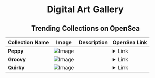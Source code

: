 <div align="center">

# Digital Art Gallery

## Trending Collections on OpenSea

| Collection Name                       | Image                                                                                     | Description                       | OpenSea Link                                                                                          |
|---------------------------------------|-------------------------------------------------------------------------------------------|-----------------------------------|--------------------------------------------------------------------------------------------------------|
| **Peppy** | ![Image](https://i.seadn.io/s/raw/files/ef5401b950d898e6deb76001317d161b.jpg?w=500&auto=format?w=200&auto=format) |  | <details><summary>Link</summary>[Peppy](https://opensea.io/collection/peppy-1831)</details> |
| **Groovy** | ![Image](https://i.seadn.io/s/raw/files/f86ee7307999732afc38896272540259.jpg?w=500&auto=format?w=200&auto=format) |  | <details><summary>Link</summary>[Groovy](https://opensea.io/collection/groovy-685)</details> |
| **Quirky** | ![Image](https://i.seadn.io/s/raw/files/f2fc7ee1777bdffaf8f9ba644fcea7d0.jpg?w=500&auto=format?w=200&auto=format) |  | <details><summary>Link</summary>[Quirky](https://opensea.io/collection/quirky-609)</details> |

</div>
